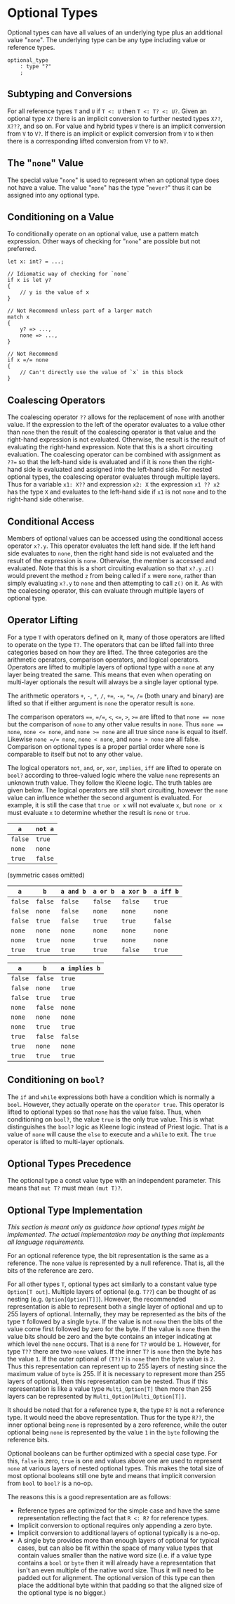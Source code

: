 # Optional Types

Optional types can have all values of an underlying type plus an additional value "`none`". The
underlying type can be any type including value or reference types.

```grammar
optional_type
    : type "?"
    ;
```

## Subtyping and Conversions

For all reference types `T` and `U` if `T <: U` then `T <: T? <: U?`. Given an optional type `X?`
there is an implicit conversion to further nested types `X??`, `X???`, and so on. For value and
hybrid types `V` there is an implicit conversion from `V` to `V?`. If there is an implicit or
explicit conversion from `V` to `W` then there is a corresponding lifted conversion from `V?` to
`W?`.

## The "`none`" Value

The special value "`none`" is used to represent when an optional type does not have a value. The
value "`none`" has the type "`never?`" thus it can be assigned into any optional type.

## Conditioning on a Value

To conditionally operate on an optional value, use a pattern match expression. Other ways of
checking for "`none`" are possible but not preferred.

```azoth
let x: int? = ...;

// Idiomatic way of checking for `none`
if x is let y?
{
    // y is the value of x
}

// Not Recommend unless part of a larger match
match x
{
    y? => ...,
    none => ...,
}

// Not Recommend
if x =/= none
{
    // Can't directly use the value of `x` in this block
}
```

## Coalescing Operators

The coalescing operator `??` allows for the replacement of `none` with another value. If the
expression to the left of the operator evaluates to a value other than `none` then the result of the
coalescing operator is that value and the right-hand expression is not evaluated. Otherwise, the
result is the result of evaluating the right-hand expression. Note that this is a short circuiting
evaluation. The coalescing operator can be combined with assignment as `??=` so that the left-hand
side is evaluated and if it is `none` then the right-hand side is evaluated and assigned into the
left-hand side. For nested optional types, the coalescing operator evaluates through multiple
layers. Thus for a variable `x1: X??` and expression `x2: X` the expression `x1 ?? x2` has the type
`X` and evaluates to the left-hand side if `x1` is not `none` and to the right-hand side otherwise.

## Conditional Access

Members of optional values can be accessed using the conditional access operator `x?.y`. This
operator evaluates the left hand side. If the left hand side evaluates to `none`, then the right
hand side is not evaluated and the result of the expression is `none`. Otherwise, the member is
accessed and evaluated. Note that this is a short circuiting evaluation so that `x?.y.z()` would
prevent the method `z` from being called if `x` were `none`, rather than simply evaluating `x?.y` to
`none` and then attempting to call `z()` on it. As with the coalescing operator, this can evaluate
through multiple layers of optional type.

## Operator Lifting

For a type `T` with operators defined on it, many of those operators are lifted to operate on the
type `T?`. The operators that can be lifted fall into three categories based on how they are lifted.
The three categories are the arithmetic operators, comparison operators, and logical operators.
Operators are lifted to multiple layers of optional type with a `none` at any layer being treated
the same. This means that even when operating on multi-layer optionals the result will always be a
single layer optional type.

The arithmetic operators `+`, `-`, `*`, `/`, `+=`, `-=`, `*=`, `/=` (both unary and binary) are
lifted so that if either argument is `none` the operator result is `none`.

The comparison operators `==`, `=/=`, `<`, `<=`, `>`, `>=` are lifted to that `none == none` but the
comparison of `none` to any other value results in `none`. Thus `none == none`, `none <= none`, and
`none >= none` are all true since `none` is equal to itself. Likewise `none =/= none`, `none <
none`, and `none > none` are all false. Comparison on optional types is a proper partial order where
`none` is comparable to itself but not to any other value.

The logical operators `not`, `and`, `or`, `xor`, `implies`, `iff` are lifted to operate on `bool?`
according to three-valued logic where the value `none` represents an unknown truth value. They
follow the Kleene logic. The truth tables are given below. The logical operators are still short
circuiting, however the `none` value can influence whether the second argument is evaluated. For
example, it is still the case that `true or x` will not evaluate `x`, but `none or x` must evaluate
`x` to determine whether the result is `none` or `true`.

| `a`     | `not a` |
| ------- | ------- |
| `false` | `true`  |
| `none`  | `none`  |
| `true`  | `false` |

(symmetric cases omitted)

| `a`     | `b`     | `a and b` | `a or b` | `a xor b` | `a iff b` |
| ------- | ------- | --------- | -------- | --------- | --------- |
| `false` | `false` | `false`   | `false`  | `false`   | `true`    |
| `false` | `none`  | `false`   | `none`   | `none`    | `none`    |
| `false` | `true`  | `false`   | `true`   | `true`    | `false`   |
| `none`  | `none`  | `none`    | `none`   | `none`    | `none`    |
| `none`  | `true`  | `none`    | `true`   | `none`    | `none`    |
| `true`  | `true`  | `true`    | `true`   | `false`   | `true`    |

| `a`     | `b`     | `a implies b` |
| ------- | ------- | ------------- |
| `false` | `false` | `true`        |
| `false` | `none`  | `true`        |
| `false` | `true`  | `true`        |
| `none`  | `false` | `none`        |
| `none`  | `none`  | `none`        |
| `none`  | `true`  | `true`        |
| `true`  | `false` | `false`       |
| `true`  | `none`  | `none`        |
| `true`  | `true`  | `true`        |

## Conditioning on `bool?`

The `if` and `while` expressions both have a condition which is normally a `bool`. However, they
actually operate on the `operator true`. This operator is lifted to optional types so that `none`
has the value false. Thus, when conditioning on `bool?`, the value `true` is the only true value.
This is what distinguishes the `bool?` logic as Kleene logic instead of Priest logic. That is a
value of `none` will cause the `else` to execute and a `while` to exit. The `true` operator is
lifted to multi-layer optionals.

## Optional Types Precedence

The optional type a const value type with an independent parameter. This means that `mut T?` must
mean `(mut T)?`.

## Optional Type Implementation

*This section is meant only as guidance how optional types might be implemented. The actual
implementation may be anything that implements all language requirements.*

For an optional reference type, the bit representation is the same as a reference. The `none` value
is represented by a null reference. That is, all the bits of the reference are zero.

For all other types `T`, optional types act similarly to a constant value type `Option[T out]`.
Multiple layers of optional (e.g. `T??`) can be thought of as nesting (e.g. `Option[Option[T]]`).
However, the recommended representation is able to represent both a single layer of optional and up
to 255 layers of optional. Internally, they may be represented as the bits of the type `T` followed
by a single `byte`. If the value is not `none` then the bits of the value come first followed by
zero for the byte. If the value is `none` then the value bits should be zero and the byte contains
an integer indicating at which level the `none` occurs. That is a `none` for `T?` would be `1`.
However, for type `T??` there are two `none` values. If the inner `T?` is `none` then the byte has
the value `1`. If the outer optional of `(T?)?` is `none` then the byte value is `2`. Thus this
representation can represent up to 255 layers of nesting since the maximum value of `byte` is 255.
If it is necessary to represent more than 255 layers of optional, then this representation can be
nested. Thus if this representation is like a value type `Multi_Option[T]` then more than 255 layers
can be represented by `Multi_Option[Multi_Option[T]]`.

It should be noted that for a reference type `R`, the type `R?` is not a reference type. It would
need the above representation. Thus for the type `R??`, the inner optional being `none` is
represented by a zero reference, while the outer optional being `none` is represented by the value
`1` in the `byte` following the reference bits.

Optional booleans can be further optimized with a special case type. For this, `false` is zero,
`true` is one and values above one are used to represent `none` at various layers of nested optional
types. This makes the total size of most optional booleans still one byte and means that implicit
conversion from `bool` to `bool?` is a no-op.

The reasons this is a good representation are as follows:

* Reference types are optimized for the simple case and have the same representation reflecting the
  fact that `R <: R?` for reference types.
* Implicit conversion to optional requires only appending a zero byte.
* Implicit conversion to additional layers of optional typically is a no-op.
* A single byte provides more than enough layers of optional for typical cases, but can also be fit
  within the space of many value types that contain values smaller than the native word size (i.e.
  if a value type contains a `bool` or `byte` then it will already have a representation that isn't
  an even multiple of the native word size. Thus it will need to be padded out for alignment. The
  optional version of this type can then place the additional byte within that padding so that the
  aligned size of the optional type is no bigger.)

